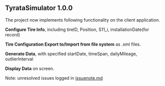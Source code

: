 ## TyrataSimulator 1.0.0

The project now implements following functionality on the client application. 

**Configure Tire Info**, including tireID, Position, S11_i, installationDate(for record)

**Tire Configuration Export to/Import from file system** as .xml files.

**Generate Data**, with specified startDate, timeSpan, dailyMileage, outlierInterval

**Display Data** on screen.

Note: unresolved issues logged in [issuenote.md](./issuenote.md)


